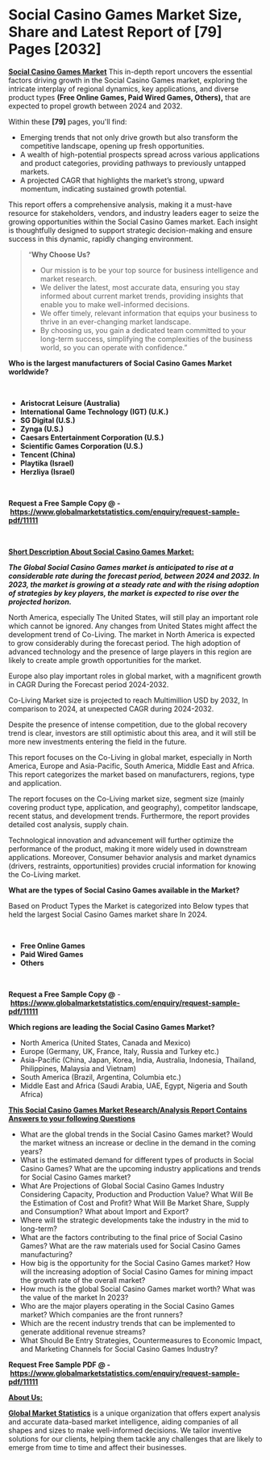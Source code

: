 <h1>Social Casino Games Market Size, Share and Latest Report of [79] Pages [2032]</h1>
<p><a href="https://www.globalmarketstatistics.com/market-reports/social-casino-games-market-11111"><strong>Social Casino Games Market</strong></a> This in-depth report uncovers the essential factors driving growth in the Social Casino Games market, exploring the intricate interplay of regional dynamics, key applications, and diverse product types <strong>(Free Online Games, Paid Wired Games, Others),</strong> that are expected to propel growth between 2024 and 2032.</p>
<p>Within these <strong>[79]</strong> pages, you'll find:</p>
<ul>
<li>Emerging trends that not only drive growth but also transform the competitive landscape, opening up fresh opportunities.</li>
<li>A wealth of high-potential prospects spread across various applications and product categories, providing pathways to previously untapped markets.</li>
<li>A projected CAGR that highlights the market&rsquo;s strong, upward momentum, indicating sustained growth potential.</li>
</ul>
<p>This report offers a comprehensive analysis, making it a must-have resource for stakeholders, vendors, and industry leaders eager to seize the growing opportunities within the Social Casino Games market. Each insight is thoughtfully designed to support strategic decision-making and ensure success in this dynamic, rapidly changing environment.</p>
<blockquote class="">
<p>&ldquo;<strong>Why Choose Us? </strong></p>
<ul>
<li>Our mission is to be your top source for business intelligence and market research.</li>
<li>We deliver the latest, most accurate data, ensuring you stay informed about current market trends, providing insights that enable you to make well-informed decisions.</li>
<li>We offer timely, relevant information that equips your business to thrive in an ever-changing market landscape.</li>
<li>By choosing us, you gain a dedicated team committed to your long-term success, simplifying the complexities of the business world, so you can operate with confidence.&rdquo;</li>
</ul>
</blockquote>
<p><strong>Who is the largest manufacturers of Social Casino Games Market worldwide?</strong></p>
<p>&nbsp;</p>
<ul>
<li><strong>Aristocrat Leisure (Australia)</strong></li>
<li><strong>International Game Technology (IGT) (U.K.)</strong></li>
<li><strong>SG Digital (U.S.)</strong></li>
<li><strong>Zynga (U.S.)</strong></li>
<li><strong>Caesars Entertainment Corporation (U.S.)</strong></li>
<li><strong>Scientific Games Corporation (U.S.)</strong></li>
<li><strong>Tencent (China)</strong></li>
<li><strong>Playtika (Israel)</strong></li>
<li><strong>Herzliya (Israel)</strong></li>
</ul>
<p>&nbsp;</p>
<p><strong>Request a Free Sample Copy @ -&nbsp;</strong><a href="https://www.globalmarketstatistics.com/enquiry/request-sample-pdf/11111"><strong>https://www.globalmarketstatistics.com/enquiry/request-sample-pdf/11111</strong></a></p>
<p>&nbsp;</p>
<p><strong><u>Short Description About Social Casino Games Market:</u></strong></p>
<p><strong><em>The Global Social Casino Games market is anticipated to rise at a considerable rate during the forecast period, between 2024 and 2032. In 2023, the market is growing at a steady rate and with the rising adoption of strategies by key players, the market is expected to rise over the projected horizon.</em></strong></p>
<p>North America, especially The United States, will still play an important role which cannot be ignored. Any changes from United States might affect the development trend of Co-Living. The market in North America is expected to grow considerably during the forecast period. The high adoption of advanced technology and the presence of large players in this region are likely to create ample growth opportunities for the market.</p>
<p>Europe also play important roles in global market, with a magnificent growth in CAGR During the Forecast period 2024-2032.</p>
<p>Co-Living Market size is projected to reach Multimillion USD by 2032, In comparison to 2024, at unexpected CAGR during 2024-2032.</p>
<p>Despite the presence of intense competition, due to the global recovery trend is clear, investors are still optimistic about this area, and it will still be more new investments entering the field in the future.</p>
<p>This report focuses on the Co-Living in global market, especially in North America, Europe and Asia-Pacific, South America, Middle East and Africa. This report categorizes the market based on manufacturers, regions, type and application.</p>
<p>The report focuses on the Co-Living market size, segment size (mainly covering product type, application, and geography), competitor landscape, recent status, and development trends. Furthermore, the report provides detailed cost analysis, supply chain.</p>
<p>Technological innovation and advancement will further optimize the performance of the product, making it more widely used in downstream applications. Moreover, Consumer behavior analysis and market dynamics (drivers, restraints, opportunities) provides crucial information for knowing the Co-Living market.</p>
<p><strong>What are the types of Social Casino Games available in the Market?</strong></p>
<p>Based on Product Types the Market is categorized into Below types that held the largest Social Casino Games market share In 2024.</p>
<p>&nbsp;</p>
<ul>
<li><strong>Free Online Games</strong></li>
<li><strong>Paid Wired Games</strong></li>
<li><strong>Others</strong></li>
</ul>
<p>&nbsp;</p>
<p><strong>Request a Free Sample Copy @</strong>&nbsp;-&nbsp;<a href="https://www.globalmarketstatistics.com/enquiry/request-sample-pdf/11111"><strong>https://www.globalmarketstatistics.com/enquiry/request-sample-pdf/11111</strong></a></p>
<p><strong>Which regions are leading the Social Casino Games Market?</strong></p>
<ul>
<li>North America (United States, Canada and Mexico)</li>
<li>Europe (Germany, UK, France, Italy, Russia and Turkey etc.)</li>
<li>Asia-Pacific (China, Japan, Korea, India, Australia, Indonesia, Thailand, Philippines, Malaysia and Vietnam)</li>
<li>South America (Brazil, Argentina, Columbia etc.)</li>
<li>Middle East and Africa (Saudi Arabia, UAE, Egypt, Nigeria and South Africa)</li>
</ul>
<p><strong><u>This Social Casino Games Market Research/Analysis Report Contains Answers to your following Questions</u></strong></p>
<ul>
<li>What are the global trends in the Social Casino Games market? Would the market witness an increase or decline in the demand in the coming years?</li>
<li>What is the estimated demand for different types of products in Social Casino Games? What are the upcoming industry applications and trends for Social Casino Games market?</li>
<li>What Are Projections of Global Social Casino Games Industry Considering Capacity, Production and Production Value? What Will Be the Estimation of Cost and Profit? What Will Be Market Share, Supply and Consumption? What about Import and Export?</li>
<li>Where will the strategic developments take the industry in the mid to long-term?</li>
<li>What are the factors contributing to the final price of Social Casino Games? What are the raw materials used for Social Casino Games manufacturing?</li>
<li>How big is the opportunity for the Social Casino Games market? How will the increasing adoption of Social Casino Games for mining impact the growth rate of the overall market?</li>
<li>How much is the global Social Casino Games market worth? What was the value of the market In 2023?</li>
<li>Who are the major players operating in the Social Casino Games market? Which companies are the front runners?</li>
<li>Which are the recent industry trends that can be implemented to generate additional revenue streams?</li>
<li>What Should Be Entry Strategies, Countermeasures to Economic Impact, and Marketing Channels for Social Casino Games Industry?</li>
</ul>
<p><strong>Request Free Sample PDF @ -&nbsp;</strong><a href="https://www.globalmarketstatistics.com/enquiry/request-sample-pdf/11111"><strong>https://www.globalmarketstatistics.com/enquiry/request-sample-pdf/11111</strong></a></p>
<p><strong><u>About Us:</u></strong></p>
<p><a href="https://www.globalmarketstatistics.com/"><strong>Global Market Statistics</strong></a>&nbsp;is a unique organization that offers expert analysis and accurate data-based market intelligence, aiding companies of all shapes and sizes to make well-informed decisions. We tailor inventive solutions for our clients, helping them tackle any challenges that are likely to emerge from time to time and affect their businesses.</p>